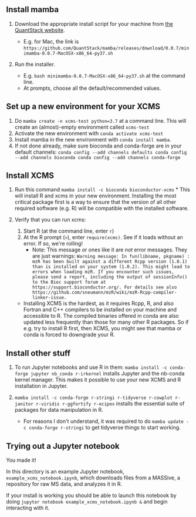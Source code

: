 ## Install mamba

1. Download the appropriate install script for your machine from [the QuantStack website](https://quantstack.net/mamba.html).
	* E.g. for Mac, the link is `https://github.com/QuantStack/mamba/releases/download/0.0.7/minimamba-0.0.7-MacOSX-x86_64-py37.sh`
	
2. Run the installer.
	* E.g. `bash minimamba-0.0.7-MacOSX-x86_64-py37.sh` at the command line.
	* At prompts, choose all the default/recommended values.

## Set up a new environment for your XCMS

1.  Do `mamba create -n xcms-test python=3.7` at a command line.  This will create an (almost)-empty environment called `xcms-test`
2. Activate the new environment with `conda activate xcms-test`
3. Install mamba in the new environment with `conda install mamba`.
4. If not done already, make sure bioconda and conda-forge are in your default channels:
		```
		conda config --add channels defaults
		conda config --add channels bioconda
		conda config --add channels conda-forge
		```
## Install XCMS

1. Run this command `mamba install -c bioconda bioconductor-xcms`
		* This will install R and xcms in your new environment.  Installing the most critical package first is a way to ensure that the version of all other required software (e.g. R) will be compatible with the installed software.
		
2. Verify that you can run xcms:
	1.  Start R (at the command line, enter `r`)
	2.  At the R prompt (`>`), enter `require(xcms)`.  See if it loads without an error.  If so, we're rolling!
		* Note: This message or ones like it are *not* error messages.  They are just warnings:
			  ```Warning message:
				  In fun(libname, pkgname) :
				  mzR has been built against a different Rcpp version (1.0.1)
				  than is installed on your system (1.0.2). This might lead to errors
				  when loading mzR. If you encounter such issues, please send a report,
				  including the output of sessionInfo() to the Bioc support forum at 
				  https://support.bioconductor.org/. For details see also
				  https://github.com/sneumann/mzR/wiki/mzR-Rcpp-compiler-linker-issue.
			  ```
	* Installing XCMS is the hardest, as it requires Rcpp, R, and also Fortran and C++ compilers to be installed on your machine and accessible to R.  The compiled binaries offered in conda are also updated less frequently than those for many other R packages.  So if e.g. try to install R first, then XCMS, you might see that mamba or conda is forced to downgrade your R.
	
## Install other stuff
	
1. To run Jupyter notebooks and use R in them:
		`mamba install -c conda-forge jupyter nb_conda r-irkernel` installs Jupyter and the nb-conda kernel manager.  This makes it possible to use your new XCMS and R installation in Jupyter.
		
2. `mamba install -c conda-forge r-stringi r-tidyverse r-cowplot r-janitor r-viridis r-ggfortify r-ecipex` installs the essential suite of packages for data manipulation in R.
	* For reasons I don't understand, it was required to do `mamba update -c conda-forge r-stringi` to get tidyverse things to start working.  
	
	
## Trying out a Jupyter notebook

You made it!

In this directory is an example Jupyter notebook, `example_xcms_notebook.ipynb`, which downloads files from a MASSive, a repository for raw MS data, and analyzes it in R.

If your install is working you should be able to launch this notebook by doing `jupyter notebook example_xcms_notebook.ipynb &` and begin interacting with it.
